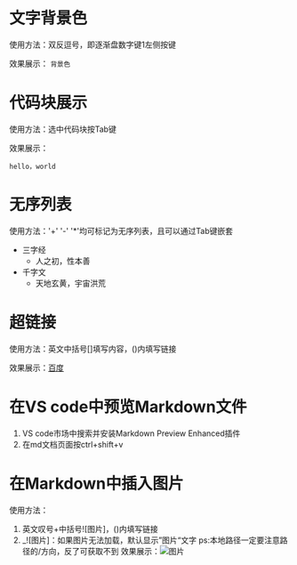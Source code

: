 # 文字背景色
使用方法：双反逗号，即逐渐盘数字键1左侧按键

效果展示： `背景色`

# 代码块展示
使用方法：选中代码块按Tab键

效果展示：

    hello，world

# 无序列表
使用方法：'+' '-' '*'均可标记为无序列表，且可以通过Tab键嵌套

+ 三字经
    - 人之初，性本善
+ 千字文
    * 天地玄黄，宇宙洪荒


# 超链接
使用方法：英文中括号[]填写内容，()内填写链接

效果展示：[百度](https://www.baidu.com)



# 在VS code中预览Markdown文件
1. VS code市场中搜索并安装Markdown Preview Enhanced插件
2. 在md文档页面按ctrl+shift+v

# 在Markdown中插入图片
使用方法：
1. 英文叹号+中括号![图片]，()内填写链接
2.  _![图片]：如果图片无法加载，默认显示”图片“文字
ps:本地路径一定要注意路径的/方向，反了可获取不到
效果展示：![图片](https://fuss10.elemecdn.com/e/5d/4a731a90594a4af544c0c25941171jpeg.jpeg)